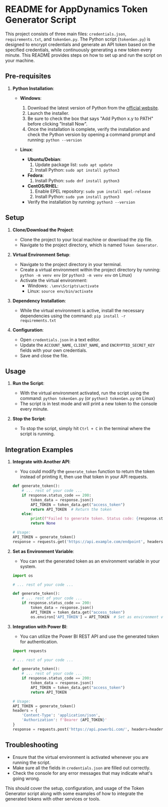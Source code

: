 # README for AppDynamics Token Generator Script

This project consists of three main files: `credentials.json`, `requirements.txt`, and `tokenGen.py`. The Python script (`tokenGen.py`) is designed to encrypt credentials and generate an API token based on the specified credentials, while continuously generating a new token every minute. This README provides steps on how to set up and run the script on your machine.

## Pre-requisites

1. **Python Installation**:
    - **Windows**:
        1. Download the latest version of Python from the [official website](https://www.python.org/downloads/windows/).
        2. Launch the installer.
        3. Be sure to check the box that says "Add Python x.y to PATH" before clicking "Install Now".
        4. Once the installation is complete, verify the installation and check the Python version by opening a command prompt and running: `python --version`

    - **Linux**:
        - **Ubuntu/Debian**:
            1. Update package list: `sudo apt update`
            2. Install Python: `sudo apt install python3`
        - **Fedora**:
            1. Install Python: `sudo dnf install python3`
        - **CentOS/RHEL**:
            1. Enable EPEL repository: `sudo yum install epel-release`
            2. Install Python: `sudo yum install python3`
        - Verify the installation by running: `python3 --version`

## Setup

1. **Clone/Download the Project**:
    - Clone the project to your local machine or download the zip file.
    - Navigate to the project directory, which is named `Token Generator`.

2. **Virtual Environment Setup**:
    - Navigate to the project directory in your terminal.
    - Create a virtual environment within the project directory by running: `python -m venv env` (or `python3 -m venv env` on Linux)
    - Activate the virtual environment:
        - Windows: `.\env\Scripts\activate`
        - Linux: `source env/bin/activate`

3. **Dependency Installation**:
    - While the virtual environment is active, install the necessary dependencies using the command: `pip install -r requirements.txt`

4. **Configuration**:
    - Open `credentials.json` in a text editor.
    - Update the `ACCOUNT_NAME`, `CLIENT_NAME`, and `ENCRYPTED_SECRET_KEY` fields with your own credentials.
    - Save and close the file.

## Usage

1. **Run the Script**:
    - With the virtual environment activated, run the script using the command: `python tokenGen.py` (or `python3 tokenGen.py` on Linux)
    - The script is in test mode and will print a new token to the console every minute.

2. **Stop the Script**:
    - To stop the script, simply hit `Ctrl + C` in the terminal where the script is running.

## Integration Examples

1. **Integrate with Another API**:
    - You could modify the `generate_token` function to return the token instead of printing it, then use that token in your API requests.
    ```python
    def generate_token():
        # ... rest of your code ...
        if response.status_code == 200:
            token_data = response.json()
            API_TOKEN = token_data.get("access_token")
            return API_TOKEN  # Return the token
        else:
            print(f"Failed to generate token. Status code: {response.status_code}")
            return None
    
    # Usage:
    API_TOKEN = generate_token()
    response = requests.get('https://api.example.com/endpoint', headers={'Authorization': f'Bearer {API_TOKEN}'})
    ```

2. **Set as Environment Variable**:
    - You can set the generated token as an environment variable in your system.
    ```python
    import os
    
    # ... rest of your code ...
    
    def generate_token():
        # ... rest of your code ...
        if response.status_code == 200:
            token_data = response.json()
            API_TOKEN = token_data.get("access_token")
            os.environ['API_TOKEN'] = API_TOKEN  # Set as environment variable
    ```

3. **Integration with Power BI**:
    - You can utilize the Power BI REST API and use the generated token for authentication.
    ```python
    import requests
    
    # ... rest of your code ...
    
    def generate_token():
        # ... rest of your code ...
        if response.status_code == 200:
            token_data = response.json()
            API_TOKEN = token_data.get("access_token")
            return API_TOKEN
    
    # Usage:
    API_TOKEN = generate_token()
    headers = {
        'Content-Type': 'application/json',
        'Authorization': f'Bearer {API_TOKEN}'
    }
    response = requests.post('https://api.powerbi.com/', headers=headers, json={...})
    ```

## Troubleshooting

- Ensure that the virtual environment is activated whenever you are running the script.
- Make sure all the fields in `credentials.json` are filled out correctly.
- Check the console for any error messages that may indicate what's going wrong.

This should cover the setup, configuration, and usage of the Token Generator script along with some examples of how to integrate the generated tokens with other services or tools.